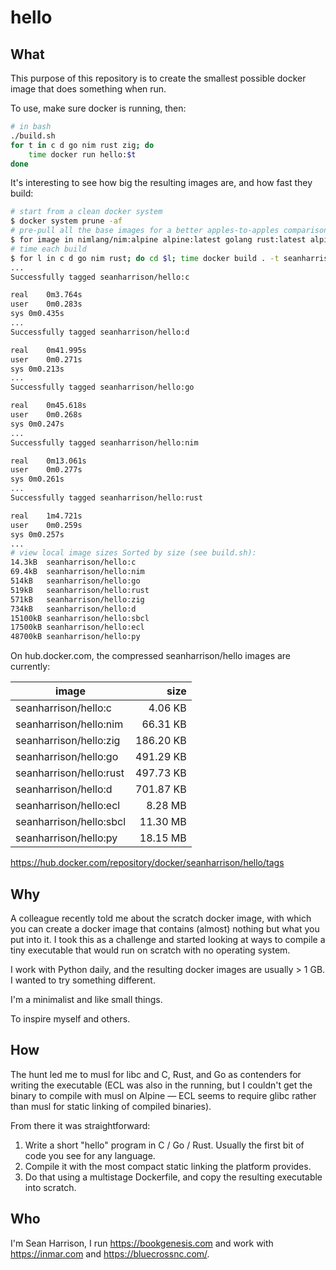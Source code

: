 # hello

## What

This purpose of this repository is to create the smallest possible docker image that does something when run. 

To use, make sure docker is running, then:

```bash
# in bash
./build.sh
for t in c d go nim rust zig; do 
    time docker run hello:$t
done
```

It's interesting to see how big the resulting images are, and how fast they build:

```bash
# start from a clean docker system
$ docker system prune -af
# pre-pull all the base images for a better apples-to-apples comparison
$ for image in nimlang/nim:alpine alpine:latest golang rust:latest alpine:latest; do docker pull $image; done
# time each build
$ for l in c d go nim rust; do cd $l; time docker build . -t seanharrison/hello:$l; cd ..; done
...
Successfully tagged seanharrison/hello:c

real	0m3.764s
user	0m0.283s
sys	0m0.435s
...
Successfully tagged seanharrison/hello:d

real	0m41.995s
user	0m0.271s
sys	0m0.213s
...
Successfully tagged seanharrison/hello:go

real	0m45.618s
user	0m0.268s
sys	0m0.247s
...
Successfully tagged seanharrison/hello:nim

real	0m13.061s
user	0m0.277s
sys	0m0.261s
...
Successfully tagged seanharrison/hello:rust

real	1m4.721s
user	0m0.259s
sys	0m0.257s
...
# view local image sizes Sorted by size (see build.sh):
14.3kB  seanharrison/hello:c
69.4kB  seanharrison/hello:nim
514kB   seanharrison/hello:go
519kB   seanharrison/hello:rust
571kB   seanharrison/hello:zig
734kB   seanharrison/hello:d
15100kB seanharrison/hello:sbcl
17500kB seanharrison/hello:ecl
48700kB seanharrison/hello:py
```

On hub.docker.com, the compressed seanharrison/hello images are currently:

image                   | size
------------------------|----------:
seanharrison/hello:c    |   4.06 KB
seanharrison/hello:nim  |  66.31 KB
seanharrison/hello:zig  | 186.20 KB
seanharrison/hello:go   | 491.29 KB
seanharrison/hello:rust | 497.73 KB
seanharrison/hello:d    | 701.87 KB
seanharrison/hello:ecl  |   8.28 MB
seanharrison/hello:sbcl |  11.30 MB
seanharrison/hello:py   |  18.15 MB

<https://hub.docker.com/repository/docker/seanharrison/hello/tags>

## Why

A colleague recently told me about the scratch docker image, with which you can create a docker image that contains (almost) nothing but what you put into it. I took this as a challenge and started looking at ways to compile a tiny executable that would run on scratch with no operating system. 

I work with Python daily, and the resulting docker images are usually > 1 GB. I wanted to try something different.

I'm a minimalist and like small things.

To inspire myself and others.

## How

The hunt led me to musl for libc and C, Rust, and Go as contenders for writing the executable (ECL was also in the running, but I couldn't get the binary to compile with musl on Alpine — ECL seems to require glibc rather than musl for static linking of compiled binaries). 

From there it was straightforward:

1. Write a short "hello" program in C / Go / Rust. Usually the first bit of code you see for any language.
2. Compile it with the most compact static linking the platform provides.
3. Do that using a multistage Dockerfile, and copy the resulting executable into scratch.

## Who

I'm Sean Harrison, I run <https://bookgenesis.com> and work with <https://inmar.com> and <https://bluecrossnc.com/>. 
